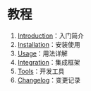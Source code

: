 # 教程

1. [Introduction](./introduction)：入门简介
2. [Installation](./installation)：安装使用
3. [Usage](./usage)：用法详解
5. [Integration](./integration)：集成框架
4. [Tools](./tools)：开发工具
5. [Changelog](./changelog)：变更记录
